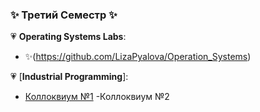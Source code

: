 ### ✨ Третий Семестр ✨

💗 **Operating Systems Labs**:
- ✨(https://github.com/LizaPyalova/Operation_Systems)

💗 [**Industrial Programming**]:
- [Коллоквиум №1](https://github.com/LizaPyalova/kollokVIUM)
-Коллоквиум №2

